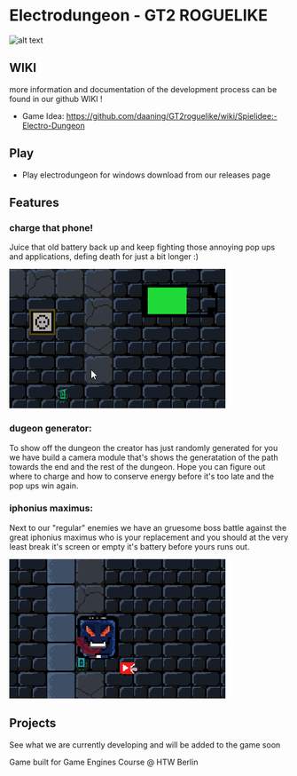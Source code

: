 # Electrodungeon - GT2 ROGUELIKE

![alt text](https://github.com/daaning/GT2roguelike/blob/main/Assets/GIFs/startbildschrim.gif "start menu")

## WIKI

more information and documentation of the development process can be found in our github WIKI !

* Game Idea: https://github.com/daaning/GT2roguelike/wiki/Spielidee:-Electro-Dungeon


## Play 

- Play electrodungeon for windows download from our releases page

## Features

### charge that phone!
Juice that old battery back up and keep fighting those annoying pop ups and applications, defing death for just a bit longer :)

![alt text](Assets/GIFs/charge.gif "charge battery")

### dugeon generator:
To show off the dungeon the creator has just randomly generated for you we have build a camera module that's shows the generatation of the path towards the end and the rest of the dungeon. Hope you can figure out where to charge and how to conserve energy before it's too late and the pop ups win again.

### iphonius maximus:
Next to our "regular" enemies we have an gruesome boss battle against the great iphonius maximus who is your replacement and you should at the very least break it's screen or empty it's battery before yours runs out.

![alt text](Assets/GIFs/bossbattle.gif "bossbattle gif")


## Projects
See what we are currently developing and will be added to the game soon



Game built for Game Engines Course @ HTW Berlin 
